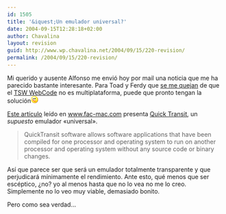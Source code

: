```yaml
---
id: 1505
title: '&iquest;Un emulador universal?'
date: 2004-09-15T12:28:18+02:00
author: Chavalina
layout: revision
guid: http://www.wp.chavalina.net/2004/09/15/220-revision/
permalink: /2004/09/15/220-revision/
---
```

Mi querido y ausente <span class="alguien">Alfonso</span> me envi&oacute; hoy por mail una noticia que me ha parecido bastante interesante. Para Toad y Ferdy que <a href="http://www.chavalina.net/comentar.php?idpost=219#comentarios" target="_blank">se me quejan</a> de que el <a href="http://www.chavalina.net/comentar.php?idpost=219" target="_blank">TSW WebCode</a> no es multiplataforma, puede que pronto tengan la soluci&oacute;n![emo](/imagenes/emoticonos/guino.gif) 

<a href="http://www.faq-mac.com/mt/archives/009593.php" target="_blank">Este art&iacute;culo</a> le&iacute;do en <a href="http://www.fac-mac.com" target="_blank">www.fac-mac.com</a> presenta <a href="http://www.transitive.com/products.htm" target="_blank">Quick Transit</a>, un _supuesto_ emulador «universal».

> QuickTransit software allows software applications that have been compiled for one processor and operating system to run on another processor and operating system without any source code or binary changes.

As&iacute; que parece ser que será un emulador totalmente transparente y que perjudicará m&iacute;nimamente el rendimiento. Ante esto, qué menos que ser escéptico, &iquest;no? yo al menos hasta que no lo vea no me lo creo. Simplemente no lo veo muy viable, demasiado bonito.

Pero como sea verdad…